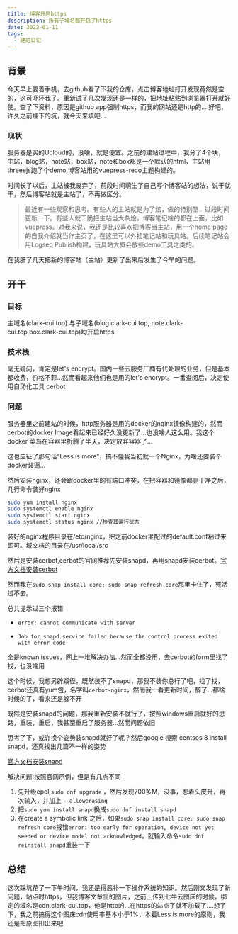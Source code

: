 ```yaml
---
title: 博客开启https
description: 所有子域名都开启了https
date: 2022-01-11
tags:
  - 建站日记
---
```


## 背景

今天早上耍着手机，去github看了下我的仓库，点击博客地址打开发现竟然是空的，这可吓坏我了。重新试了几次发现还是一样的，把地址粘贴到浏览器打开就好使。查了下资料，原因是github app强制https，而我的网站还是http的... 好吧，许久之前埋下的坑，就今天来填吧...

### 现状

服务器是买的Ucloud的，没啥，就是便宜。之前的建站过程中，我分了4个块，主站，blog站，note站，box站，note和box都是一个默认的html，主站用threeejs跑了个demo,博客站用的vuepress-reco主题构建的。

时间长了以后，主站被我废弃了，前段时间萌生了自己写个博客站的想法，说干就干，然后博客站就是主站了，不再做区分。

> 最近有一些观察和思考。有些人的主站就是为了炫，做的特别酷，过段时间更新一下。有些人就干脆把主站当大杂烩，博客笔记啥的都在上面，比如vuepress。对我来说，我还是比较喜欢把博客当主站，用一个home page的自我介绍就当作主页了，在这里可以外挂笔记站和玩具站。后续笔记站会用Logseq Publish构建，玩具站大概会放些demo工具之类的。

在我肝了几天把新的博客站（主站）更新了出来后发生了今早的问题。

## 开干

### 目标

主域名(clark-cui.top) 与子域名(blog.clark-cui.top, note.clark-cui.top,box.clark-cui.top)均开启https

### 技术栈

毫无疑问，肯定是let's encrypt。国内一些云服务厂商有代处理的业务，但是基本都收费，价格不菲...然而看起来他们也是用的let's encrypt。一番查阅后，决定使用自动化工具 cerbot

### 问题

服务器里之前建站的时候，http服务器是用的docker的nginx镜像构建的，然而cerbot的docker Image看起来已经好久没更新了...也没啥人这么用。我这个docker 菜鸟在容器里折腾了半天，决定放弃容器了...

这也应征了那句话“Less is more”，搞不懂我当初就一个Nginx，为啥还要装个docker装逼...

然后安装nginx，还会跟docker里的有端口冲突，在把容器和镜像都删干净之后，几行命令装好nginx

```bash
sudo yum install nginx
sudo systemctl enable nginx
sudo systemctl start nginx
sudo systemctl status nginx //检查其运行状态
```

装好的nginx程序目录在/etc/nginx，把之前docker里配过的default.conf粘过来即可。域文档的目录在/usr/local/src

然后是安装cerbot,cerbot的官网推荐先安装snapd，再用snapd安装cerbot。[官方文档安装cerbot](https://certbot.eff.org/instructions?ws=nginx&os=centosrhel8)

然而我在`sudo snap install core; sudo snap refresh core`那里卡住了，死活过不去。

总共提示过三个报错

- `error: cannot communicate with server`

- `Job for snapd.service failed because the control process exited with error code`

全是known issues，网上一堆解决办法...然而全都没用，去cerbot的form里找了找，也没啥用



这个时候，我想另辟蹊径，既然装不了snapd，那我不装你总行了吧，找了找，cerbot还真有yum包，名字叫`cerbot-nginx`，然而我一看更新时间，醉了...都啥时候的了，看来还是躲不开

既然是安装snapd的问题，那我重新安装不就行了，按照windows重启就好的思路，重装，重启，我甚至重启了服务器...然而问题依旧

思考了下，或许换个姿势装snapd就好了呢？然后google 搜索 centsos 8 install snapd，还真找出几篇不一样的姿势

[官方文档安装snapd](https://snapcraft.io/docs/installing-snap-on-centos)

解决问题:按照官网示例，但是有几点不同

1.  先升级epel,`sudo dnf upgrade` ，然后发现700多M，没事，忍着头皮升，再次输入，并加上 `--allowerasing`
2. 把`sudo yum install snapd`换成`sudo dnf install snapd `
3. 在create a symbolic link 之后，如果`sudo snap install core; sudo snap refresh core`报错`error: too early for operation, device not yet seeded or device model not acknowledged`，就输入命令`sudo dnf reinstall snapd`重装一下



## 总结

这次踩坑花了一下午时间，我还是得恶补一下操作系统的知识。然后刚又发现了新问题，站点时https，但我博客文章里的图片，之前上传到七牛云图床的时候，绑定的域名是cdn.clark-cui.top，他是http的...在https的站点了就不加载了....想了下，我之前搞得这个图床cdn使用率基本小于1%，本着Less is more的原则，我还是把原图扣出来吧

